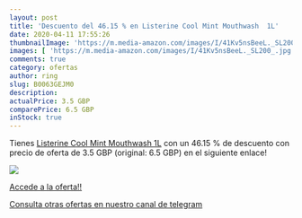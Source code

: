```yaml
---
layout: post
title: 'Descuento del 46.15 % en Listerine Cool Mint Mouthwash  1L'
date: 2020-04-11 17:55:26
thumbnailImage: 'https://m.media-amazon.com/images/I/41Kv5nsBeeL._SL200_.jpg'
images: [ 'https://m.media-amazon.com/images/I/41Kv5nsBeeL._SL200_.jpg' ]
comments: true
category: ofertas
author: ring
slug: B0063GEJM0
description:
actualPrice: 3.5 GBP
comparePrice: 6.5 GBP
inStock: true
---
```


Tienes [Listerine Cool Mint Mouthwash  1L](https://www.amazon.com/dp/B0063GEJM0/?tag=redken08-20) con un 46.15 % de descuento con precio de oferta de 3.5 GBP (original: 6.5 GBP) en el siguiente enlace!

[![](https://m.media-amazon.com/images/I/41Kv5nsBeeL._SL200_.jpg)](https://www.amazon.com/dp/B0063GEJM0/?tag=redken08-20)

[Accede a la oferta!!](https://www.amazon.com/dp/B0063GEJM0/?tag=redken08-20)

[Consulta otras ofertas en nuestro canal de telegram](https://t.me/s/ofertas25)

